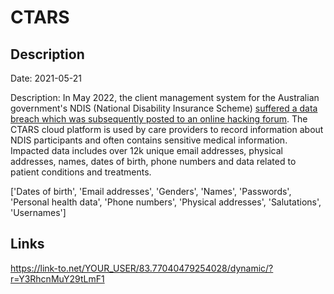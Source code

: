 # CTARS

## Description

Date: 2021-05-21

Description:
In May 2022, the client management system for the Australian government's NDIS (National Disability Insurance Scheme) <a href="https://ctars.com.au/ctars-data-breach" target="_blank" rel="noopener">suffered a data breach which was subsequently posted to an online hacking forum</a>. The CTARS cloud platform is used by care providers to record information about NDIS participants and often contains sensitive medical information. Impacted data includes over 12k unique email addresses, physical addresses, names, dates of birth, phone numbers and data related to patient conditions and treatments.


['Dates of birth', 'Email addresses', 'Genders', 'Names', 'Passwords', 'Personal health data', 'Phone numbers', 'Physical addresses', 'Salutations', 'Usernames']

## Links

https://link-to.net/YOUR_USER/83.77040479254028/dynamic/?r=Y3RhcnMuY29tLmF1